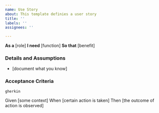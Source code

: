 ```yaml
---
name: Use Story
about: This template definies a user story
title: ''
labels: ''
assignees: ''

---
```


**As a** [role]
 **I need** [function]
 **So that** [benefit]
 ### Details and Assumptions
 * [document what you know]
 ### Acceptance Criteria
    gherkin
 Given [some context]
 When [certain action is taken]
 Then [the outcome of action is observed]
